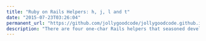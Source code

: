```yaml
---
title: "Ruby on Rails Helpers: h, j, l and t"
date: "2015-07-23T03:26:04"
permanent_url: "https://github.com/jollygoodcode/jollygoodcode.github.io/issues/1"
description: "There are four one-char Rails helpers that seasoned developers use all the time for their simplicity and expressiveness."
---
```

